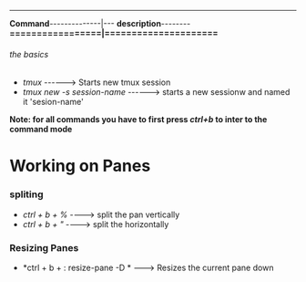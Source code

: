 ----------------------------------------
**Command**--------------|--- **description**--------   
**=================|=====================**


###### the basics  ##
- *tmux* ------> Starts new tmux session
- *tmux new -s session-name* ------> starts a new sessionw and named it 'sesion-name'

**Note: for all commands you have to first press *ctrl+b* to inter to the command mode**


 # Working on Panes  ##
 ### spliting
- *ctrl + b + %* ---->  split the pan vertically
- *ctrl + b + "*  ----> split the  horizontally

### Resizing Panes
- *ctrl + b + : resize-pane -D * ---> Resizes the current pane down

